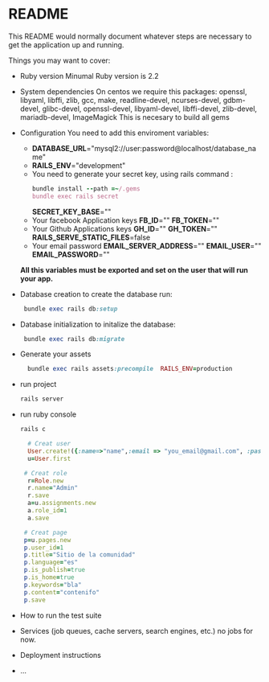 # README

This README would normally document whatever steps are necessary to get the
application up and running.

Things you may want to cover:

* Ruby version
  Minumal Ruby version is 2.2
* System dependencies
  On centos we require this packages:
   openssl, libyaml, libffi, zlib, gcc, make, readline-devel, ncurses-devel, gdbm-devel, glibc-devel, openssl-devel, libyaml-devel, libffi-devel, zlib-devel, mariadb-devel, ImageMagick
   This is necesary to build all gems
* Configuration You need to add this enviroment variables:
    - **DATABASE_URL**="mysql2://user:password@localhost/database_name"
    - **RAILS_ENV**="development"
    - You need to generate your secret key, using rails command :
       ```ruby
       bundle install --path =~/.gems
       bundle exec rails secret
       ```
        **SECRET_KEY_BASE**=""
    - Your facebook Application keys
        **FB_ID**=""
        **FB_TOKEN**=""
    - Your Github Applications keys
        **GH_ID**=""
        **GH_TOKEN**=""
        **RAILS_SERVE_STATIC_FILES**=false
    - Your email password
        **EMAIL_SERVER_ADDRESS**=""
        **EMAIL_USER**=""
        **EMAIL_PASSWORD**=""
      
  **All this variables must be exported and set on the user that will run your app.**
* Database creation
   to create the database run:
   ```ruby
    bundle exec rails db:setup
   ```
* Database initialization
  to initalize the database:
  ```ruby
   bundle exec rails db:migrate
  ```
* Generate your assets
  ```ruby
    bundle exec rails assets:precompile  RAILS_ENV=production
  ```
* run project 
  ```bash
  rails server

  ```
  
* run ruby console 
  ```bash
  rails c

  ```
  ```ruby
    # Creat user 
    User.create!({:name=>"name",:email => "you_email@gmail.com", :password => "111111", :password_confirmation => "111111" }) 
    u=User.first    
  ```
  ```ruby
   # Creat role
    r=Role.new
    r.name="Admin"
    r.save
    a=u.assignments.new 
    a.role_id=1
    a.save   
  ```
   ```ruby
    # Creat page
    p=u.pages.new
    p.user_id=1
    p.title="Sitio de la comunidad"
    p.language="es"
    p.is_publish=true
    p.is_home=true
    p.keywords="bla"
    p.content="contenifo"
    p.save      
   ```
* How to run the test suite

* Services (job queues, cache servers, search engines, etc.)
  no jobs for now.
* Deployment instructions

* ...
